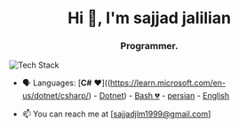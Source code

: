 
<h1 align="center">Hi 👋, I'm sajjad jalilian</h1>
<h3 align="center">Programmer.</h3>

<p align="left"><img src="https://skillicons.dev/icons?i=cs,postgres,git,github,bash,dotnet&perline=16" alt="Tech Stack" /> </p>

- 🗣 Languages: [**C#** ❤️]((https://learn.microsoft.com/en-us/dotnet/csharp/) - [Dotnet](https://dotnet.microsoft.com/en-us/)) - [Bash 💔](https://en.wikipedia.org/wiki/Bash_(Unix_shell)) - [persian](https://en.wikipedia.org/wiki/Persian_language) - [English](https://en.wikipedia.org/wiki/English_language)

- 📫 You can reach me at [sajjadjlm1999@gmail.com]

